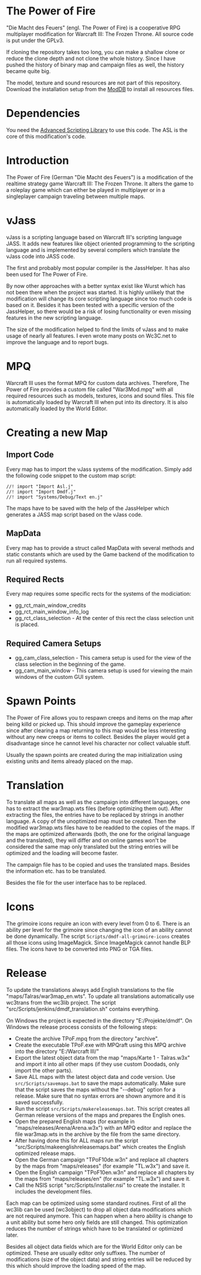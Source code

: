 The Power of Fire
======================

"Die Macht des Feuers" (engl. The Power of Fire) is a cooperative RPG multiplayer modification for Warcraft III: The Frozen Throne.
All source code is put under the GPLv3.

If cloning the repository takes too long, you can make a shallow clone or reduce the clone depth and not clone the whole history.
Since I have pushed the history of binary map and campaign files as well, the history became quite big.

The model, texture and sound resources are not part of this repository.
Download the installation setup from the [ModDB](http://www.moddb.com/mods/warcraft-iii-the-power-of-fire/downloads) to install all resources files.

# Dependencies
You need the [Advanced Scripting Library](https://github.com/tdauth/asl) to use this code.
The ASL is the core of this modification's code.

# Introduction
The Power of Fire (German "Die Macht des Feuers") is a modification of the realtime strategy game Warcraft III: The Frozen Throne.
It alters the game to a roleplay game which can either be played in multiplayer or in a singleplayer campaign traveling between multiple maps.

# vJass
vJass is a scripting language based on Warcraft III's scripting language JASS. It adds new features like object oriented programming to the scripting language and is implemented by several compilers which translate the vJass code into JASS code.

The first and probably most popular compiler is the JassHelper. It has also been used for The Power of Fire.

By now other approaches with a better syntax exist like Wurst which has not been there when the project was started. It is highly unlikely that the modification will change its core scripting language since too much code is based on it. Besides it has been tested with a specific version of the JassHelper, so there would be a risk of losing functionality or even missing features in the new scripting language.

The size of the modification helped to find the limits of vJass and to make usage of nearly all features. I even wrote many posts on Wc3C.net to improve the language and to report bugs.

# MPQ
Warcraft III uses the format MPQ for custom data archives.
Therefore, The Power of Fire provides a custom file called "War3Mod.mpq" with all required resources such as models, textures, icons and sound files.
This file is automatically loaded by Warcraft III when put into its directory.
It is also automatically loaded by the World Editor.

# Creating a new Map

## Import Code

Every map has to import the vJass systems of the modification.
Simply add the following code snippet to the custom map script:
```
//! import "Import Asl.j"
//! import "Import Dmdf.j"
//! import "Systems/Debug/Text en.j"
```
The maps have to be saved with the help of the JassHelper which generates a JASS map script based on the vJass code.

## MapData

Every map has to provide a struct called MapData with several methods and static constants which are used by the Game backend of the modification to run all required systems.

## Required Rects

Every map requires some specific rects for the systems of the modiciation:
* gg_rct_main_window_credits
* gg_rct_main_window_info_log
* gg_rct_class_selection - At the center of this rect the class selection unit is placed.

## Required Camera Setups
* gg_cam_class_selection - This camera setup is used for the view of the class selection in the beginning of the game.
* gg_cam_main_window - This camera setup is used for viewing the main windows of the custom GUI system.

# Spawn Points
The Power of Fire allows you to respawn creeps and items on the map after being killd or picked up. This should improve the gameplay experience since after clearing a map returning to this map would be less interesting without any new creeps or items to collect.
Besides the player would get a disadvantage since he cannot level his character nor collect valuable stuff.

Usually the spawn points are created during the map initialization using existing units and items already placed on the map.

# Translation
To translate all maps as well as the campaign into different languages, one has to extract the war3map.wts files (before optimizing them out). After extracting the files, the entries have to be replaced by strings in another language. A copy of the unoptimized map must be created. Then the modified war3map.wts files have to be readded to the copies of the maps. If the maps are optimized afterwards (both, the one for the original language and the translated), they will differ and on online games won't be considered the same map only translated but the string entries will be optimized and the loading will become faster.

The campaign file has to be copied and uses the translated maps. Besides the information etc. has to be translated.

Besides the file for the user interface has to be replaced.

# Icons
The grimoire icons require an icon with every level from 0 to 6. There is an ability per level for the grimoire since changing the icon of an ability cannot be done dynamically. The script `Scripts/dmdf-all-grimoire-icons` creates all those icons using ImageMagick. Since ImageMagick cannot handle BLP files. The icons have to be converted into PNG or TGA files.

# Release
To update the translations always add English translations to the file "maps/Talras/war3map_en.wts".
To update all translations automatically use wc3trans from the wc3lib project. The script "src/Scripts/jenkins/dmdf_translation.sh" contains everything.

On Windows the project is expected in the directory "E:/Projekte/dmdf".
On Windows the release process consists of the following steps:
* Create the archive TPoF.mpq from the directory "archive".
* Create the executable TPoF.exe with MPQraft using this MPQ archive into the directory "E:/Warcraft III/"
* Export the latest object data from the map "maps/Karte 1 - Talras.w3x" and import it into all other maps (if they use custom Doodads, only import the other parts).
* Save ALL maps with the latest object data and code version. Use `src/Scripts/savemaps.bat` to save the maps automatically. Make sure that the script saves the maps without the "--debug" option for a release. Make sure that no syntax errors are shown anymore and it is saved successfully.
* Run the script `src/Scripts/makereleasemaps.bat`. This script creates all German release versions of the maps and prepares the English ones.
* Open the prepared English maps (for example in "maps/releases/Arena/Arena<version>.w3x") with an MPQ editor and replace the file war3map.wts in the archive by the file from the same directory.
* After having done this for ALL maps run the script "src/Scripts/makeenglishreleasemaps.bat" which creates the English optimized release maps.
* Open the German campaign "TPoF10de.w3n" and replace all chapters by the maps from "maps/releases" (for example "TL.w3x") and save it.
* Open the English campaign "TPoF10en.w3n" and replace all chapters by the maps from "maps/releases/en" (for example "TL.w3x") and save it.
* Call the NSIS script "src/Scripts/installer.nsi" to create the installer. It includes the development files.

Each map can be optimized using some standard routines. First of all the wc3lib can be used (wc3object) to drop all object data modifications which are not required anymore. This can happen when a hero ability is change to a unit ability but some hero only fields are still changed. This optimization reduces the number of strings which have to be translated or optimized later.

Besides all object data fields which are for the World Editor only can be optimized. These are usually editor only suffixes. The number of modifications (size of the object data) and string entries will be reduced by this which should improve the loading speed of the map.
